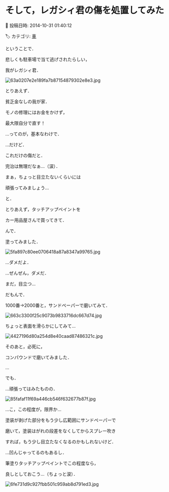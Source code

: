 # そして，レガシィ君の傷を処置してみた

📅 投稿日時: 2014-10-31 01:40:12

🏷️ カテゴリ: [車](cba0e8330b3f2ded7c1addfacc75d4547.md)

ということで．





悲しくも駐車場で当て逃げされたらしい，


我がレガシィ君．




![63a0207e2e189fa7b87154879302e8e3.jpg](images/63a0207e2e189fa7b87154879302e8e3.jpg)







とりあえず．


貧乏金なしの我が家．


モノの修理にはお金をかけず，


最大限自分で直す！


…ってのが，基本なわけで．





…だけど．


これだけの傷だと．


完治は無理だなぁ…（涙）．


まぁ，ちょっと目立たないくらいには


頑張ってみましょう…





と．


とりあえず，タッチアップペイントを


カー用品屋さんで買ってきて．





んで．


塗ってみました．




![5fa897c80ee0706418a87a8347a99765.jpg](images/5fa897c80ee0706418a87a8347a99765.jpg)




…ダメだよ．


…ぜんぜん，ダメだ．


まだ，目立つ…





だもんで．


1000番→2000番と，サンドペーパーで磨いてみて．




![663c3300f25c9073b9833716dc667d74.jpg](images/663c3300f25c9073b9833716dc667d74.jpg)




ちょっと表面を滑らかにしてみて…




![4427196d80a254d8e40caad87486321c.jpg](images/4427196d80a254d8e40caad87486321c.jpg)




そのあと，必死に，


コンパウンドで磨いてみました．





…


でも．


…頑張ってはみたものの．




![85fafaf11f69a446cb546f632677b87f.jpg](images/85fafaf11f69a446cb546f632677b87f.jpg)




…こ，この程度が，限界か…





塗装が剥げた部分をもう少し広範囲にサンドペーパーで


磨いて，塗装はがれの段差をなくしてからスプレー吹き


すれば，もう少し目立たなくなるのかもしれないけど．





…凹んじゃってるのもあるし．


筆塗りタッチアップペイントでこの程度なら，


良しとしておこう…（ちょっと涙）．




![6fe731d9c927fbb501c959ab8d791ed3.jpg](images/6fe731d9c927fbb501c959ab8d791ed3.jpg)
